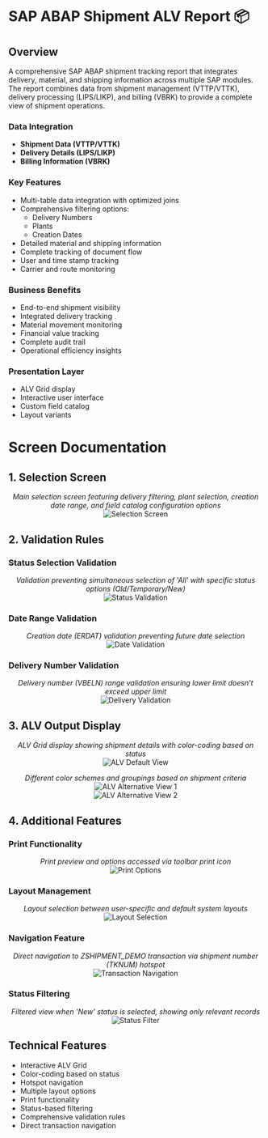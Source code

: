 # SAP ABAP Shipment ALV Report 📦

## Overview
A comprehensive SAP ABAP shipment tracking report that integrates delivery, material, and shipping information across multiple SAP modules. The report combines data from shipment management (VTTP/VTTK), delivery processing (LIPS/LIKP), and billing (VBRK) to provide a complete view of shipment operations.

### Data Integration
- **Shipment Data (VTTP/VTTK)**
- **Delivery Details (LIPS/LIKP)**
- **Billing Information (VBRK)**

### Key Features
- Multi-table data integration with optimized joins
- Comprehensive filtering options:
  - Delivery Numbers
  - Plants
  - Creation Dates
- Detailed material and shipping information
- Complete tracking of document flow
- User and time stamp tracking
- Carrier and route monitoring

### Business Benefits
- End-to-end shipment visibility
- Integrated delivery tracking
- Material movement monitoring
- Financial value tracking
- Complete audit trail
- Operational efficiency insights

### Presentation Layer
- ALV Grid display
- Interactive user interface
- Custom field catalog
- Layout variants

# Screen Documentation

## 1. Selection Screen
<p align="center">
  <em>Main selection screen featuring delivery filtering, plant selection, creation date range, and field catalog configuration options</em>
  <br>
  <img src="Shipment/screens/1.png" alt="Selection Screen">
</p>

## 2. Validation Rules

### Status Selection Validation
<p align="center">
  <em>Validation preventing simultaneous selection of 'All' with specific status options (Old/Temporary/New)</em>
  <br>
  <img src="Shipment/screens/2.png" alt="Status Validation">
</p>

### Date Range Validation
<p align="center">
  <em>Creation date (ERDAT) validation preventing future date selection</em>
  <br>
  <img src="Shipment/screens/3.png" alt="Date Validation">
</p>

### Delivery Number Validation
<p align="center">
  <em>Delivery number (VBELN) range validation ensuring lower limit doesn't exceed upper limit</em>
  <br>
  <img src="Shipment/screens/4.png" alt="Delivery Validation">
</p>

## 3. ALV Output Display

<p align="center">
  <em>ALV Grid display showing shipment details with color-coding based on status</em>
  <br>
  <img src="Shipment/screens/5.png" alt="ALV Default View">
</p>

<p align="center">
  <em>Different color schemes and groupings based on shipment criteria</em>
  <br>
  <img src="Shipment/screens/8.png" alt="ALV Alternative View 1">
  <br>
  <img src="Shipment/screens/9.png" alt="ALV Alternative View 2">
</p>

## 4. Additional Features

### Print Functionality
<p align="center">
  <em>Print preview and options accessed via toolbar print icon</em>
  <br>
  <img src="Shipment/screens/6.png" alt="Print Options">
</p>

### Layout Management
<p align="center">
  <em>Layout selection between user-specific and default system layouts</em>
  <br>
  <img src="Shipment/screens/7.png" alt="Layout Selection">
</p>

### Navigation Feature
<p align="center">
  <em>Direct navigation to ZSHIPMENT_DEMO transaction via shipment number (TKNUM) hotspot</em>
  <br>
  <img src="Shipment/screens/10.png" alt="Transaction Navigation">
</p>

### Status Filtering
<p align="center">
  <em>Filtered view when 'New' status is selected, showing only relevant records</em>
  <br>
  <img src="Shipment/screens/11.png" alt="Status Filter">
</p>

## Technical Features
- Interactive ALV Grid
- Color-coding based on status
- Hotspot navigation
- Multiple layout options
- Print functionality
- Status-based filtering
- Comprehensive validation rules
- Direct transaction navigation


  
